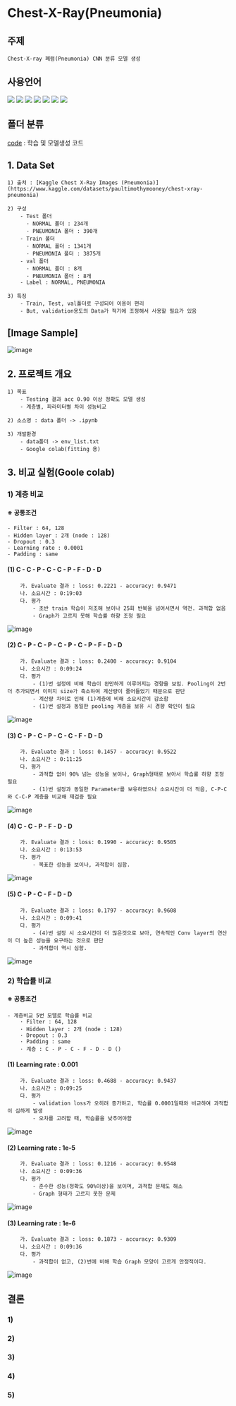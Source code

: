 # Chest-X-Ray(Pneumonia)

## 주제 
    Chest-X-ray 폐렴(Pneumonia) CNN 분류 모델 생성

## 사용언어
<a href="https://www.python.org/" target="_blank"><img src="https://img.shields.io/badge/Python-3776AB?style=flat&logo=python&logoColor=white"/></a>
<a href="https://jupyter.org/" target="_blank"><img src="https://img.shields.io/badge/Jupyter-F37626?style=flat&logo=jupyter&logoColor=white"/></a>
<a href="https://www.tensorflow.org/?hl=ko" target="_blank"><img src="https://img.shields.io/badge/Tensorflow-FF6F00?style=flat&logo=tensorflow&logoColor=white"/></a>
<a href="https://keras.io/" target="_blank"><img src="https://img.shields.io/badge/Keras-D00000?style=flat&logo=keras&logoColor=white"/></a>
<a href="https://scikit-learn.org/stable/index.html" target="_blank"><img src="https://img.shields.io/badge/Scikitlearn-F7931E?style=flat&logo=Scikitlearn&logoColor=white"/></a>
<a href="https://numpy.org/" target="_blank"><img src="https://img.shields.io/badge/Numpy-013243?style=flat&logo=numpy&logoColor=white"/></a>
<a href="https://numpy.org/" target="_blank"><img src="https://img.shields.io/badge/Pandas-150458?style=flat&logo=pandas&logoColor=white"/></a>

## 폴더 분류
[code](https://github.com/Decoyer-71/BrainTumor/tree/master/code) : 학습 및 모델생성 코드


## 1. Data Set
    1) 출처 : [Kaggle Chest X-Ray Images (Pneumonia)](https://www.kaggle.com/datasets/paultimothymooney/chest-xray-pneumonia)
    
    2) 구성
        - Test 폴더 
          · NORMAL 폴더 : 234개
          · PNEUMONIA 폴더 : 390개
        - Train 폴더 
          · NORMAL 폴더 : 1341개
          · PNEUMONIA 폴더 : 3875개
        - val 폴더 
          · NORMAL 폴더 : 8개
          · PNEUMONIA 폴더 : 8개
        - Label : NORMAL, PNEUMONIA
       
    3) 특징 
        - Train, Test, val폴더로 구성되어 이용이 편리
        - But, validation용도의 Data가 적기에 조정해서 사용할 필요가 있음

## [Image Sample]
![image](https://github.com/Decoyer-71/Chest-X-Ray-Pneumonia-/assets/127948197/486f53c9-6c45-4e8e-b907-40d0b596cefe)

## 2. 프로젝트 개요
    1) 목표 
        - Testing 결과 acc 0.90 이상 정확도 모델 생성
        - 계층별, 파라미터별 차이 성능비교
        
    2) 소스명 : data 폴더 -> .ipynb
    
    3) 개발환경 
        - data폴더 -> env_list.txt
        - Google colab(fitting 용)
        
## 3. 비교 실험(Goole colab)
### 1) 계층 비교
#### ※ 공통조건
    - Filter : 64, 128
    - Hidden layer : 2개 (node : 128)
    - Dropout : 0.3
    - Learning rate : 0.0001
    - Padding : same
            
#### (1) C - C - P - C - C - P - F - D - D
        가. Evaluate 결과 : loss: 0.2221 - accuracy: 0.9471
        나. 소요시간 : 0:19:03
        다. 평가 
            - 초반 train 학습이 저조해 보이나 25회 반복을 넘어서면서 역전. 과적합 없음
            - Graph가 고르지 못해 학습률 하향 조정 필요
![image](https://github.com/Decoyer-71/Chest-X-Ray-Pneumonia-/assets/127948197/f90f0381-5666-418f-abe1-67fd6cf94ed6)

#### (2) C - P - C - P - C - P - C - P - F - D - D
        가. Evaluate 결과 : loss: 0.2400 - accuracy: 0.9104
        나. 소요시간 : 0:09:24
        다. 평가 
            - (1)번 설정에 비해 학습이 완만하게 이루어지는 경향을 보임. Pooling이 2번 더 추가되면서 이미지 size가 축소하여 계산량이 줄어들었기 때문으로 판단
            - 계산량 차이로 인해 (1)계층에 비해 소요시간이 감소함
            - (1)번 설정과 동일한 pooling 계층을 보유 시 경향 확인이 필요
![image](https://github.com/Decoyer-71/Chest-X-Ray-Pneumonia-/assets/127948197/fe54086b-2541-4793-9693-ce819e635cf9)

#### (3) C - P - C - P - C - C - F - D - D
        가. Evaluate 결과 : loss: 0.1457 - accuracy: 0.9522
        나. 소요시간 : 0:11:25
        다. 평가 
            - 과적합 없이 90% 넘는 성능을 보이나, Graph형태로 보아서 학습률 하향 조정 필요
            - (1)번 설정과 동일한 Parameter를 보유하였으나 소요시간이 더 적음, C-P-C 와 C-C-P 계층을 비교해 재검증 필요
![image](https://github.com/Decoyer-71/Chest-X-Ray-Pneumonia-/assets/127948197/ba7fabf0-3252-4200-a766-d893869f5f68)

#### (4) C - C - P - F - D - D
        가. Evaluate 결과 : loss: 0.1990 - accuracy: 0.9505
        나. 소요시간 : 0:13:53
        다. 평가 
            - 목표한 성능을 보이나, 과적합이 심함.
![image](https://github.com/Decoyer-71/Chest-X-Ray-Pneumonia-/assets/127948197/7a82ba84-6e4f-443d-b936-7d47daf9e5b5)



#### (5) C - P - C - F - D - D
        가. Evaluate 결과 : loss: 0.1797 - accuracy: 0.9608
        나. 소요시간 : 0:09:41
        다. 평가 
            - (4)번 설정 시 소요시간이 더 많은것으로 보아, 연속적인 Conv layer의 연산이 더 높은 성능을 요구하는 것으로 판단  
            - 과적합이 역시 심함.
![image](https://github.com/Decoyer-71/Chest-X-Ray-Pneumonia-/assets/127948197/245f18be-f654-494f-ba81-a1c78b6d28c8)



### 2) 학습률 비교
#### ※ 공통조건
    - 계층비교 5번 모델로 학습률 비교
        · Filter : 64, 128
        · Hidden layer : 2개 (node : 128)
        · Dropout : 0.3
        · Padding : same
        · 계층 : C - P - C - F - D - D ()
    
#### (1) Learning rate : 0.001
        가. Evaluate 결과 : loss: 0.4688 - accuracy: 0.9437
        나. 소요시간 : 0:09:25
        다. 평가 
            - validation loss가 오히려 증가하고, 학습률 0.0001일때와 비교하여 과적합이 심하게 발생
            - 오차를 고려할 때, 학습률을 낮추어야함
![image](https://github.com/Decoyer-71/Chest-X-Ray-Pneumonia-/assets/127948197/20c800ef-566b-4761-ae4d-b71259852f42)

#### (2) Learning rate : 1e-5
        가. Evaluate 결과 : loss: 0.1216 - accuracy: 0.9548
        나. 소요시간 : 0:09:36
        다. 평가 
            - 준수한 성능(정확도 90%이상)을 보이며, 과적합 문제도 해소
            - Graph 형태가 고르지 못한 문제
![image](https://github.com/Decoyer-71/Chest-X-Ray-Pneumonia-/assets/127948197/b69ec4d7-a148-46ce-82a5-335d5b4bb6d7)

#### (3) Learning rate : 1e-6
        가. Evaluate 결과 : loss: 0.1873 - accuracy: 0.9309
        나. 소요시간 : 0:09:36
        다. 평가 
            - 과적합이 없고, (2)번에 비해 학습 Graph 모양이 고르게 안정적이다.
![image](https://github.com/Decoyer-71/Chest-X-Ray-Pneumonia-/assets/127948197/cd41a404-77c5-44b0-9db0-4a132f07c4f7)



## 결론
### 1) 
### 2) 
### 3) 
### 4) 
### 5) 
    



  
